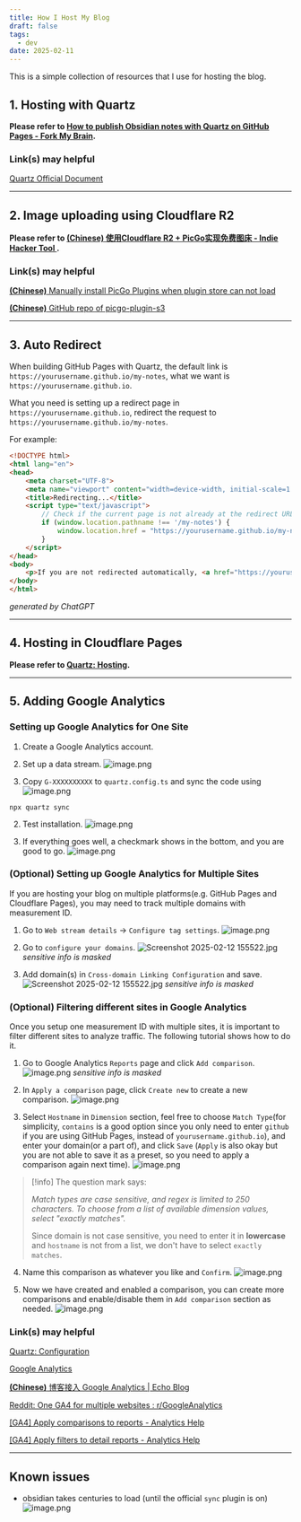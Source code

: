 ```yaml
---
title: How I Host My Blog
draft: false
tags:
  - dev
date: 2025-02-11
---
```

This is a simple collection of resources that I use for hosting the blog.

## 1. Hosting with Quartz
**Please refer to [How to publish Obsidian notes with Quartz on GitHub Pages - Fork My Brain](https://notes.nicolevanderhoeven.com/How+to+publish+Obsidian+notes+with+Quartz+on+GitHub+Pages#How%20to%20publish%20Obsidian%20notes%20with%20Quartz%20on%20GitHub%20Pages).**
### Link(s) may helpful
[Quartz Official Document](https://quartz.jzhao.xyz/)

***

## 2. Image uploading using Cloudflare R2
**Please refer to [(Chinese) 使用Cloudflare R2 + PicGo实现免费图床 - Indie Hacker Tool ](https://www.indiehackertool.com/blog/cloudflare-r2-picgo).**
### Link(s) may helpful
[**(Chinese)** Manually install PicGo Plugins when plugin store can not load ](https://github.com/Molunerfinn/PicGo/issues/222#issuecomment-699451233)

[**(Chinese)** GitHub repo of picgo-plugin-s3 ](https://github.com/wayjam/picgo-plugin-s3)

***
## 3. Auto Redirect
When building GitHub Pages with Quartz, the default link is `https://yourusername.github.io/my-notes`, what we want is `https://yourusername.github.io`.

What you need is setting up a redirect page in `https://yourusername.github.io`, redirect the request to `https://yourusername.github.io/my-notes`.

For example:
```html
<!DOCTYPE html>
<html lang="en">
<head>
    <meta charset="UTF-8">
    <meta name="viewport" content="width=device-width, initial-scale=1.0">
    <title>Redirecting...</title>
    <script type="text/javascript">
        // Check if the current page is not already at the redirect URL
        if (window.location.pathname !== '/my-notes') {
            window.location.href = "https://yourusername.github.io/my-notes";
        }
    </script>
</head>
<body>
    <p>If you are not redirected automatically, <a href="https://yourusername.github.io/my-notes">click here</a>.</p>
</body>
</html>
```
*generated by ChatGPT*

***
## 4. Hosting in Cloudflare Pages
**Please refer to [Quartz: Hosting](https://quartz.jzhao.xyz/hosting#cloudflare-pages).**

***
## 5. Adding Google Analytics
### Setting up Google Analytics for One Site
1. Create a Google Analytics account.

2. Set up a data stream.
![image.png](https://pub-b7259f73aa5840209c979dded8c55365.r2.dev/2025/02/3b3c8157da7d331b92f85a6046a79d2a291.png)

1. Copy `G-XXXXXXXXXX` to `quartz.config.ts` and sync the code using
 ![image.png](https://pub-b7259f73aa5840209c979dded8c55365.r2.dev/2025/02/e4ea7ddced18d3073bbd2cdaba05e2b6235.png)
```shell
npx quartz sync
```

2. Test installation.
![image.png](https://pub-b7259f73aa5840209c979dded8c55365.r2.dev/2025/02/b86c531e550c8ab3f1d4680079e1516f555.png)

3. If everything goes well, a checkmark shows in the bottom, and you are good to go.
![image.png](https://pub-b7259f73aa5840209c979dded8c55365.r2.dev/2025/02/d3d2bdd5cae7e46334c915fc5dded399324.png)

### (Optional) Setting up Google Analytics for Multiple Sites
If you are hosting your blog on multiple platforms(e.g. GitHub Pages and Cloudflare Pages), you may need to track multiple domains with measurement ID.

1. Go to `Web stream details` -> `Configure tag settings`.
![image.png](https://pub-b7259f73aa5840209c979dded8c55365.r2.dev/2025/02/5f1447947560c3c0f58d76b1bbcf461d997.png)

2. Go to `configure your domains`.
![Screenshot 2025-02-12 155522.jpg](https://pub-b7259f73aa5840209c979dded8c55365.r2.dev/2025/02/16d63b109ed5518652aa1c10680db918850.jpg)
*sensitive info is masked*

3. Add domain(s) in  `Cross-domain Linking Configuration` and save.
![Screenshot 2025-02-12 155522.jpg](https://pub-b7259f73aa5840209c979dded8c55365.r2.dev/2025/02/0ca6d57cfd1c5a49792bd1208298c91b117.jpg)
*sensitive info is masked*

### (Optional) Filtering different sites in Google Analytics
Once you setup one measurement ID with multiple sites, it is important to filter different sites to analyze traffic. The following tutorial shows how to do it.

1. Go to Google Analytics `Reports` page and click `Add comparison`.
![image.png](https://pub-b7259f73aa5840209c979dded8c55365.r2.dev/2025/02/d61bc10c9fc0aec37355326fa6fca8e4642.png)
*sensitive info is masked*

2. In `Apply a comparison` page, click `Create new` to create a new comparison.
![image.png](https://pub-b7259f73aa5840209c979dded8c55365.r2.dev/2025/02/b7d23315ba7efffd36c74c72ce05c5bc604.png)

3. Select `Hostname` in `Dimension` section, feel free to choose `Match Type`(for simplicity, `contains` is a good option since you only need to enter `github` if you are using GitHub Pages, instead of `yourusername.github.io`), and enter your domain(or a part of), and click `Save` (`Apply` is also okay but you are not able to save it as a preset, so you need to apply a comparison again next time).
![image.png](https://pub-b7259f73aa5840209c979dded8c55365.r2.dev/2025/02/f2eb86dc438062f425f7d12ec939264a601.png)

> [!info]
> The question mark says:
> 
> *Match types are case sensitive, and regex is limited to 250 characters. To choose from a list of available dimension values, select "exactly matches".*
> 
> Since domain is not case sensitive, you need to enter it in **lowercase** and `hostname` is not from a list, we don't have to select `exactly matches`.


4. Name this comparison as whatever you like and `Confirm`.
![image.png](https://pub-b7259f73aa5840209c979dded8c55365.r2.dev/2025/02/46a29c1a2d0d90e8eaba116a2ecc48f3096.png)

5. Now we have created and enabled a comparison, you can create more comparisons and enable/disable them in `Add comparison` section as needed.
![image.png](https://pub-b7259f73aa5840209c979dded8c55365.r2.dev/2025/02/617df2fc7ff9cffd3d1fc809a2e4a346292.png)


### Link(s) may helpful
[Quartz: Configuration](https://quartz.jzhao.xyz/configuration#general-configuration)

[Google Analytics](https://analytics.google.com/)

[**(Chinese)** 博客接入 Google Analytics | Echo Blog ](https://houbb.github.io/2022/10/04/seo-google-analysis)

[Reddit: One GA4 for multiple websites : r/GoogleAnalytics](https://www.reddit.com/r/GoogleAnalytics/comments/11gw8rm/one_ga4_for_multiple_websites/)

[[GA4] Apply comparisons to reports - Analytics Help](https://support.google.com/analytics/answer/9269518)

[[GA4] Apply filters to detail reports - Analytics Help](https://support.google.com/analytics/answer/11377859)

***
## Known issues
- obsidian takes centuries to load (until the official `sync` plugin is on)
	![image.png](https://pub-b7259f73aa5840209c979dded8c55365.r2.dev/2025/02/af1309522b6b0e96ed6d1bd6cd6671d7.png)

